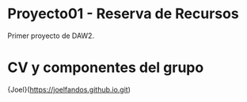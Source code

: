 # Proyecto01 - Reserva de Recursos
Primer proyecto de DAW2.
# CV y componentes del grupo
{Joel}(https://joelfandos.github.io.git)
